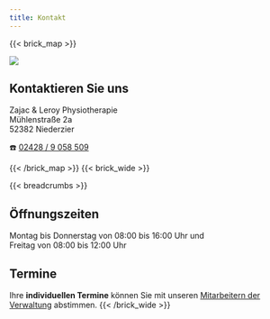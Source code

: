 ```yaml
---
title: Kontakt
---
```


{{< brick_map >}}

![](/uploads/map.png)

## Kontaktieren Sie uns

Zajac & Leroy Physiotherapie\
Mühlenstraße 2a\
52382 Niederzier

☎️  [02428 / 9 058 509](tel:+4924289058509)

{{< /brick_map >}}
{{< brick_wide >}}

{{< breadcrumbs >}}

## Öffnungszeiten

Montag bis Donnerstag von 08:00 bis 16:00 Uhr und\
Freitag von 08:00 bis 12:00 Uhr

## Termine

Ihre **individuellen Termine** können Sie mit unseren [Mitarbeitern der Verwaltung](/team/#verwaltung) abstimmen.
{{< /brick_wide >}}
